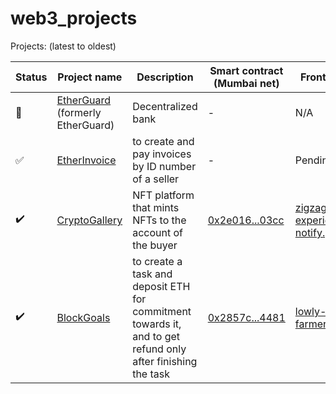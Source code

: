 # web3_projects

Projects:  (latest to oldest)

Status | Project name | Description | Smart contract (Mumbai net) | Frontend Link
--- | --- | --- | --- | ---
:wrench: | [EtherGuard](./ether-guard/) (formerly EtherGuard) | Decentralized bank | - | N/A
:white_check_mark: | [EtherInvoice](./ether-invoice/) | to create and pay invoices by ID number of a seller | - | Pending
:heavy_check_mark: | [CryptoGallery](./crypto-gallery/) | NFT platform that mints NFTs to the account of the buyer | [0x2e016...03cc](https://mumbai.polygonscan.com/token/0x2e016a9a230e9255faea52b617feb23bf59203cc) | [zigzag-experienced-notify.glitch.me](https://zigzag-experienced-notify.glitch.me/)
:heavy_check_mark: | [BlockGoals](./block-goals/) | to create a task and deposit ETH for commitment towards it, and to get refund only after finishing the task | [0x2857c...4481](https://mumbai.polygonscan.com/token/0x2857c840096F63c5Ab0C8eF6733C92668f314481) | [lowly-plain-farmer.glitch.me](https://lowly-plain-farmer.glitch.me/)

